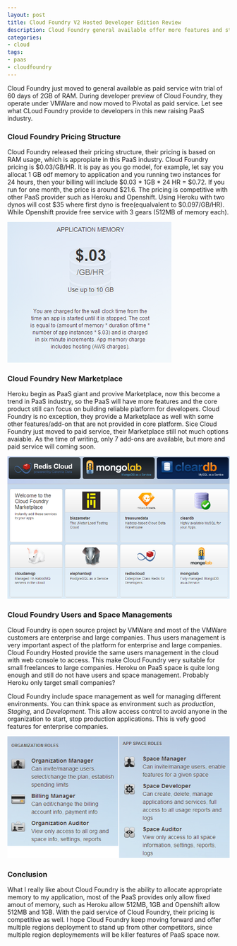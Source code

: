 ```yaml
---
layout: post
title: Cloud Foundry V2 Hosted Developer Edition Review
description: Cloud Foundry general available offer more features and start paid as paid services with free trial of 60 days with 2GB of RAM. Know more about the features in this post.
categories:
- cloud
tags:
- paas
- cloudfoundry
---
```


Cloud Foundry just moved to general available as paid service witn trial of 60 days of 2GB of RAM. During developer preview of Cloud Foundry, they operate under VMWare and now moved to Pivotal as paid service. Let see what CLoud Foundry provide to developers in this new raising PaaS industry.

<!--more-->

### Cloud Foundry Pricing Structure

Cloud Foundry released their pricing structure, their pricing is based on RAM usage, which is appropiate in this PaaS industry. Cloud Foundry pricing is $0.03/GB/HR. It is pay as you go model, for example, let say you allocat 1 GB odf memory to application and you running two instances for 24 hours, then your billing will include $0.03 * 1GB * 24 HR = $0.72. If you run for one month, the price is around $21.6. The pricing is competitive with other PaaS provider such as Heroku and Openshift. Using Heroku with two dynos will cost $35 where first dyno is free(equalvalent to $0.097/GB/HR). While Openshift provide free service with 3 gears (512MB of memory each).

![Cloud Foundry Pricing](/img/posts/cloud/cloudfoundry-pricing.png "Cloud Foundry Pricing")

### Cloud Foundry New Marketplace

Heroku begin as PaaS giant and provive Marketplace, now this become a trend in PaaS industry, so the PaaS will have more features and the core product still can focus on building reliable platform for developers. Cloud Foundry is no exception, they provide a Marketplace as well with some other features/add-on that are not provided in core platform. Sice Cloud Foundry just moved to paid service, their Marketplace still not much options avaiable. As the time of writing, only 7 add-ons are available, but more and paid service will coming soon.

![Cloud Foundry Marketplace](/img/posts/cloud/cloudfoundry-marketplace.png "Cloud Foundry Marketplace")

### Cloud Foundry Users and Space Managements

Cloud Foundry is open source project by VMWare and most of the VMWare customers are enterprise and large companies. Thus users management is very important aspect of the platform for enterprise and large companies. Cloud Foundry Hosted provide the same users management in the cloud with web console to access. This make Cloud Foundry very suitable for small freelances to large companies. Heroku on PaaS space is quite long enough and still do not have users and space management. Probably Heroku only target small companies?

Cloud Foundry include space management as well for managing different environments. You can think space as environment such as *production*, *Staging*, and *Development*. This allow access control to avoid anyone in the organization to start, stop production applications. This is vefy good features for enterprise companies.

![Cloud Foundry Users and Space Management](/img/posts/cloud/cloudfoundry-usersmanagement.png "Cloud Foundry Users and Space Management")


### Conclusion

What I really like about Cloud Foundry is the ability to allocate appropriate memory to my application, most of the PaaS provides only allow fixed amout of memory, such as Heroku allow 512MB, 1GB and Openshift allow 512MB and 1GB. With the paid service of Cloud Foundry, their pricing is competitive as well. I hope Cloud Foundry keep moving forward and offer multiple regions deployment to stand up from other competitors, since multiple region deploymements will be killer features of PaaS space now.